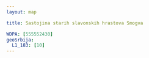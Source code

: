 ```yaml
---
layout: map

title: Sastojina starih slavonskih hrastova Smogva

WDPA: [555552430]
geoSrbija:
  L1_183: [10]
---
```

